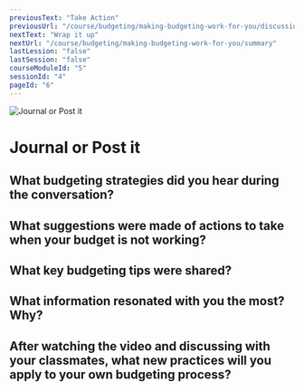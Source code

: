 ```yaml
---
previousText: "Take Action"
previousUrl: "/course/budgeting/making-budgeting-work-for-you/discussion"
nextText: "Wrap it up"
nextUrl: "/course/budgeting/making-budgeting-work-for-you/summary"
lastLession: "false"
lastSession: "false"
courseModuleId: "5"
sessionId: "4"
pageId: "6"
---
```



![Journal or Post it](/assets/img/journal-it.png)
# Journal or Post it

## What budgeting strategies did you hear during the conversation?
<sparkle-feed-post assignment-name="What budgeting strategies did you hear during the conversation?" ></sparkle-feed-post>

## What suggestions were made of actions to take when your budget is not working?
<sparkle-feed-post assignment-name="What suggestions were made of actions to take when your budget is not working?" ></sparkle-feed-post>

## What key budgeting tips were shared?
<sparkle-feed-post assignment-name="What key budgeting tips were shared?" ></sparkle-feed-post>

## What information resonated with you the most? Why?
<sparkle-feed-post assignment-name="What information resonated with you the most? Why?" ></sparkle-feed-post>


## After watching the video and discussing with your classmates, what new practices will you apply to your own budgeting process?
<sparkle-feed-post assignment-name="After watching the video and discussing with your classmates, what new practices will you apply to your own budgeting process?" ></sparkle-feed-post>